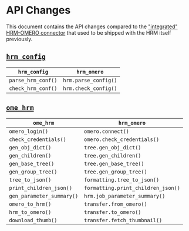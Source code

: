 # API Changes

This document contains the API changes compared to the ["integrated" HRM-OMERO
connector][1] that used to be shipped with the HRM itself previously.

## [`hrm_config`][2]

| `hrm_config`       | `hrm_omero`          |
|--------------------|----------------------|
| `parse_hrm_conf()` | `hrm.parse_config()` |
| `check_hrm_conf()` | `hrm.check_config()` |

## [`ome_hrm`][1]

| `ome_hrm`                 | `hrm_omero`                        |
|---------------------------|------------------------------------|
| `omero_login()`           | `omero.connect()`                  |
| `check_credentials()`     | `omero.check_credentials()`        |
| `gen_obj_dict()`          | `tree.gen_obj_dict()`              |
| `gen_children()`          | `tree.gen_children()`              |
| `gen_base_tree()`         | `tree.gen_base_tree()`             |
| `gen_group_tree()`        | `tree.gen_group_tree()`            |
| `tree_to_json()`          | `formatting.tree_to_json()`        |
| `print_children_json()`   | `formatting.print_children_json()` |
| `gen_parameter_summary()` | `hrm.job_parameter_summary()`      |
| `omero_to_hrm()`          | `transfer.from_omero()`            |
| `hrm_to_omero()`          | `transfer.to_omero()`              |
| `download_thumb()`        | `transfer.fetch_thumbnail()`       |


[1]: https://github.com/aarpon/hrm/blob/master/bin/ome_hrm.py
[2]: https://github.com/aarpon/hrm/blob/master/bin/hrm_config.py

